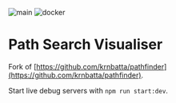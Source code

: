 ![main](https://github.com/path-visualiser/app/actions/workflows/main.yml/badge.svg)
![docker](https://github.com/path-visualiser/app/actions/workflows/docker.yml/badge.svg)

# Path Search Visualiser

Fork of [https://github.com/krnbatta/pathfinder](https://github.com/krnbatta/pathfinder).

Start live debug servers with `npm run start:dev`.

